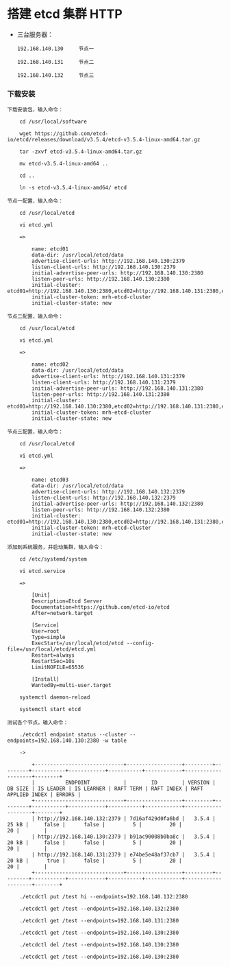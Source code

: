 
# 搭建 etcd 集群 HTTP

  * 三台服务器：

        192.168.140.130     节点一

        192.168.140.131     节点二

        192.168.140.132     节点三

### 下载安装

    下载安装包，输入命令：

        cd /usr/local/software

        wget https://github.com/etcd-io/etcd/releases/download/v3.5.4/etcd-v3.5.4-linux-amd64.tar.gz

        tar -zxvf etcd-v3.5.4-linux-amd64.tar.gz

        mv etcd-v3.5.4-linux-amd64 ..

        cd ..

        ln -s etcd-v3.5.4-linux-amd64/ etcd

    节点一配置，输入命令：

        cd /usr/local/etcd

        vi etcd.yml

        =>

            name: etcd01
            data-dir: /usr/local/etcd/data
            advertise-client-urls: http://192.168.140.130:2379
            listen-client-urls: http://192.168.140.130:2379
            initial-advertise-peer-urls: http://192.168.140.130:2380
            listen-peer-urls: http://192.168.140.130:2380
            initial-cluster: etcd01=http://192.168.140.130:2380,etcd02=http://192.168.140.131:2380,etcd03=http://192.168.140.132:2380
            initial-cluster-token: mrh-etcd-cluster
            initial-cluster-state: new

    节点二配置，输入命令：

        cd /usr/local/etcd

        vi etcd.yml

        =>

            name: etcd02
            data-dir: /usr/local/etcd/data
            advertise-client-urls: http://192.168.140.131:2379
            listen-client-urls: http://192.168.140.131:2379
            initial-advertise-peer-urls: http://192.168.140.131:2380
            listen-peer-urls: http://192.168.140.131:2380
            initial-cluster: etcd01=http://192.168.140.130:2380,etcd02=http://192.168.140.131:2380,etcd03=http://192.168.140.132:2380
            initial-cluster-token: mrh-etcd-cluster
            initial-cluster-state: new

    节点三配置，输入命令：

        cd /usr/local/etcd

        vi etcd.yml

        =>

            name: etcd03
            data-dir: /usr/local/etcd/data
            advertise-client-urls: http://192.168.140.132:2379
            listen-client-urls: http://192.168.140.132:2379
            initial-advertise-peer-urls: http://192.168.140.132:2380
            listen-peer-urls: http://192.168.140.132:2380
            initial-cluster: etcd01=http://192.168.140.130:2380,etcd02=http://192.168.140.131:2380,etcd03=http://192.168.140.132:2380
            initial-cluster-token: mrh-etcd-cluster
            initial-cluster-state: new

    添加到系统服务，并启动集群，输入命令：

        cd /etc/systemd/system

        vi etcd.service

        =>

            [Unit]
            Description=Etcd Server
            Documentation=https://github.com/etcd-io/etcd
            After=network.target

            [Service]
            User=root
            Type=simple
            ExecStart=/usr/local/etcd/etcd --config-file=/usr/local/etcd/etcd.yml
            Restart=always
            RestartSec=10s
            LimitNOFILE=65536

            [Install]
            WantedBy=multi-user.target

        systemctl daemon-reload

        systemctl start etcd

    测试各个节点，输入命令：

        ./etcdctl endpoint status --cluster --endpoints=192.168.140.130:2380 -w table

        ->

            +-----------------------------+------------------+---------+---------+-----------+------------+-----------+------------+--------------------+--------+
            |          ENDPOINT           |        ID        | VERSION | DB SIZE | IS LEADER | IS LEARNER | RAFT TERM | RAFT INDEX | RAFT APPLIED INDEX | ERRORS |
            +-----------------------------+------------------+---------+---------+-----------+------------+-----------+------------+--------------------+--------+
            | http://192.168.140.132:2379 | 7d16af429d0fa6bd |   3.5.4 |   25 kB |     false |      false |         5 |         20 |                 20 |        |
            | http://192.168.140.130:2379 | b91ac90008b0ba8c |   3.5.4 |   20 kB |     false |      false |         5 |         20 |                 20 |        |
            | http://192.168.140.131:2379 | e74be5e48af37cb7 |   3.5.4 |   20 kB |      true |      false |         5 |         20 |                 20 |        |
            +-----------------------------+------------------+---------+---------+-----------+------------+-----------+------------+--------------------+--------+

        ./etcdctl put /test hi --endpoints=192.168.140.132:2380

        ./etcdctl get /test --endpoints=192.168.140.132:2380

        ./etcdctl get /test --endpoints=192.168.140.131:2380

        ./etcdctl get /test --endpoints=192.168.140.130:2380

        ./etcdctl del /test --endpoints=192.168.140.130:2380

        ./etcdctl get /test --endpoints=192.168.140.130:2380
